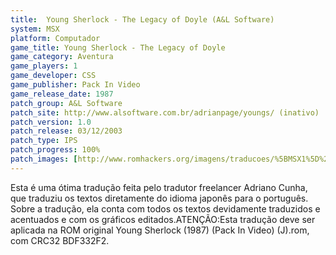 ```yaml
---
title:  Young Sherlock - The Legacy of Doyle (A&L Software)
system: MSX
platform: Computador
game_title: Young Sherlock - The Legacy of Doyle
game_category: Aventura
game_players: 1
game_developer: CSS
game_publisher: Pack In Video
game_release_date: 1987
patch_group: A&L Software
patch_site: http://www.alsoftware.com.br/adrianpage/youngs/ (inativo)
patch_version: 1.0
patch_release: 03/12/2003
patch_type: IPS
patch_progress: 100%
patch_images: [http://www.romhackers.org/imagens/traducoes/%5BMSX1%5D%20Young%20Sherlock%20-%20The%20Legacy%20of%20Doyle%20-%20Adriano%20Cunha%20-%201.png,http://www.romhackers.org/imagens/traducoes/%5BMSX1%5D%20Young%20Sherlock%20-%20The%20Legacy%20of%20Doyle%20-%20Adriano%20Cunha%20-%202.png,http://www.romhackers.org/imagens/traducoes/%5BMSX1%5D%20Young%20Sherlock%20-%20The%20Legacy%20of%20Doyle%20-%20Adriano%20Cunha%20-%203.png]
---
```

Esta é uma ótima tradução feita pelo tradutor freelancer Adriano Cunha, que traduziu os textos diretamente do idioma japonês para o português. Sobre a tradução, ela conta com todos os textos devidamente traduzidos e acentuados e com os gráficos editados.ATENÇÃO:Esta tradução deve ser aplicada na ROM original Young Sherlock (1987) (Pack In Video) (J).rom, com CRC32 BDF332F2.